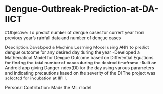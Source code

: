 # Dengue-Outbreak-Prediction-at-DA-IICT

#Objective: To predict number of dengue cases for current year from previous year’s rainfall data and
number of dengue cases

Description:Developed a Machine Learning Model using ANN to predict dengue outcome for any desired
day during the year
-Developed a Mathematical Model for Dengue Outcome based on Differential Equations for finding the
total number of cases during the desired timeframe
-Built an Android app giving Danger Index(DI) for the day using various parameters and indicating
precautions based on the severity of the DI
The project was selected for incubation at IIPH.

Personal Contribution: Made the ML model
